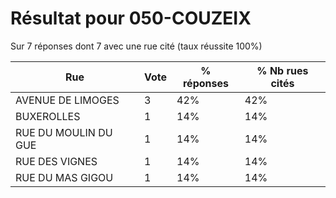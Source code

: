 # Résultat pour 050-COUZEIX

Sur 7 réponses dont 7 avec une rue cité (taux réussite 100%)

| Rue | Vote | % réponses | % Nb rues cités|
|-----|------|------------|----------------|
| AVENUE DE LIMOGES | 3 | 42% | 42%|
| BUXEROLLES | 1 | 14% | 14%|
| RUE DU MOULIN DU GUE | 1 | 14% | 14%|
| RUE DES VIGNES | 1 | 14% | 14%|
| RUE DU MAS GIGOU | 1 | 14% | 14%|
